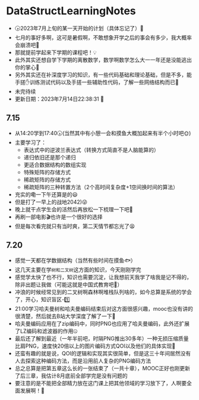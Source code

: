  # DataStructLearningNotes
- 🕟2023年7月上旬的某一天开始的计划（具体忘记了）🥲
- 七月的事好多啊，这可是暑假啊，不敢想象开学之后的事会有多少，我大概率会崩溃吧🥲
- 那就提前学起来下学期的课程吧！💡
- 此外其实还想自学下学期的离散数学，数学啊数学怎么大一一年还是没能逃出你的掌心🌚
- 另外其实还在补深度学习的知识，有一些代码基础和理论基础，但是不多，能手搓✋训练测试代码以及手搓一些辅助性代码，了解一些网络结构而已📖
- 未完待续
- 更新日期：2023年7月14日22:38:31 📆

## 7.15

- 从14:20学到17:40:clock530:(当然其中有小憩一会和摸鱼大概加起来有半个小时吧:sun_with_face:)
- 主要学习了：
  - 表达式中的逆波兰表达式（转换方式简直不是人脑能算的）
  - 递归依旧还是那个递归
  - 更适合数据结构的数组实现
  - 特殊矩阵的存储方式
  - 稀疏矩阵的存储方式
  - 稀疏矩阵的三种转置方法（2个高时间复杂度+1空间换时间的算法）
- 充实的嘞一下午还算是的:smiley:
- 但是打了一早上的战地2042):stuck_out_tongue_winking_eye:
- 晚上就干点学生会的活然后再放松一下梳理一下吧:pencil:
- 再刷一部电影:clapper:也许是一个很好的选择
- 但是每次看完就只有当时爽，第二天情节都忘光了:tired_face:

## 7.20

- 感觉一天都在学数据结构（当然有些时间在摸鱼🐟）
- 这几天主要在学`树和二叉树`这方面的知识，今天刚刚学完
- 感觉学太快了也不行，知识也需要沉淀，让我想前天我学了啥我是记不得的，除非出题让我做（可能这就是中国式教育吧📝）
- 冲浪的时候经常见到的二叉树啊森林啊堆栈队列啥的，如今总算是系统的学会了，开心，知识盲区-1️⃣
- 21:00学习哈夫曼树和哈夫曼编码结束后对这方面很感兴趣，mooc也没有讲的很清楚，然后就去B站大学深度了解了一下🤔
- 哈夫曼编码应用在了zip编码中，同时PNG也应用了哈夫曼编码，此外还扩展了LZ编码和滤波器的作用🤐
- 最后还了解到最近（一年半前吧，时隔PNG推出30多年）一种无损压缩质量比肩PNG，速度快20倍以上的图片编码方式QOI以及他们的具体实现🔦
- 还蛮有趣的就是说，QOI的逻辑和实现其实很简单，但是这三十年间居然没有人去探索这种编码方法，而是沿用前人复杂的PNG编码方法
- 总之总算是把第五章这么长的一张结束了（一共十章），MOOC正好也刚更新了后三章，我估计8月底前全部学完是没有问题的
- 要注意的是不能把全部精力放在这门课上把其他领域的学习放下了，人啊要全面发展啊！🙂

